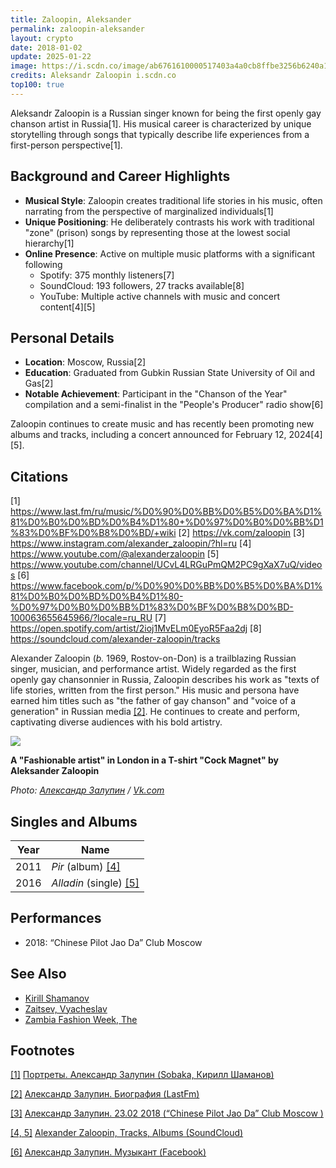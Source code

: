 ```yaml
---
title: Zaloopin, Aleksander
permalink: zaloopin-aleksander
layout: crypto
date: 2018-01-02
update: 2025-01-22
image: https://i.scdn.co/image/ab6761610000517403a4a0cb8ffbe3256b6240a1
credits: Aleksandr Zaloopin i.scdn.co
top100: true
---
```


Aleksandr Zaloopin is a Russian singer known for being the first openly gay chanson artist in Russia[1]. His musical career is characterized by unique storytelling through songs that typically describe life experiences from a first-person perspective[1].

## Background and Career Highlights

- **Musical Style**: Zaloopin creates traditional life stories in his music, often narrating from the perspective of marginalized individuals[1]
- **Unique Positioning**: He deliberately contrasts his work with traditional "zone" (prison) songs by representing those at the lowest social hierarchy[1]
- **Online Presence**: Active on multiple music platforms with a significant following
  - Spotify: 375 monthly listeners[7]
  - SoundCloud: 193 followers, 27 tracks available[8]
  - YouTube: Multiple active channels with music and concert content[4][5]

## Personal Details

- **Location**: Moscow, Russia[2]
- **Education**: Graduated from Gubkin Russian State University of Oil and Gas[2]
- **Notable Achievement**: Participant in the "Chanson of the Year" compilation and a semi-finalist in the "People's Producer" radio show[6]

Zaloopin continues to create music and has recently been promoting new albums and tracks, including a concert announced for February 12, 2024[4][5].

## Citations

[1] https://www.last.fm/ru/music/%D0%90%D0%BB%D0%B5%D0%BA%D1%81%D0%B0%D0%BD%D0%B4%D1%80+%D0%97%D0%B0%D0%BB%D1%83%D0%BF%D0%B8%D0%BD/+wiki
[2] https://vk.com/zaloopin
[3] https://www.instagram.com/alexander_zaloopin/?hl=ru
[4] https://www.youtube.com/@alexanderzaloopin
[5] https://www.youtube.com/channel/UCvL4LRGuPmQM2PC9gXaX7uQ/videos
[6] https://www.facebook.com/p/%D0%90%D0%BB%D0%B5%D0%BA%D1%81%D0%B0%D0%BD%D0%B4%D1%80-%D0%97%D0%B0%D0%BB%D1%83%D0%BF%D0%B8%D0%BD-100063655645966/?locale=ru_RU
[7] https://open.spotify.com/artist/2ioj1MvELm0EyoR5Faa2dj
[8] https://soundcloud.com/alexander-zaloopin/tracks

Alexander Zaloopin (*b.* 1969, Rostov-on-Don) is a trailblazing Russian singer, musician, and performance artist. Widely regarded as the first openly gay chansonnier in Russia, Zaloopin describes his work as "texts of life stories, written from the first person." His music and persona have earned him titles such as "the father of gay chanson" and "voice of a generation" in Russian media <span id="a2">[\[2\]](#f2)</span>. He continues to create and perform, captivating diverse audiences with his bold artistry.

![](https://pp.userapi.com/c845018/v845018416/949af/BXfYUjSOR9w.jpg)

**A "Fashionable artist" in London in a T-shirt "Cock Magnet" by Aleksander Zaloopin**

*Photo: [Александр Залупин](zaloopin-aleksander) / [Vk.com](https://pp.userapi.com/c845018/v845018416/949af/BXfYUjSOR9w.jpg)*

## Singles and Albums

| Year | Name                  |
|------|-----------------------|
| 2011 | *Pir* (album)         <span id="a4">[\[4\]](#f4)</span> |
| 2016 | *Alladin* (single)    <span id="a5">[\[5\]](#f5)</span> |

## Performances

+ 2018: “Chinese Pilot Jao Da” Club Moscow

## See Also

+ [Kirill Shamanov](shamanov-kirill)
+ [Zaitsev, Vyacheslav](zaitsev-vyacheslav)
+ [Zambia Fashion Week, The](zambia-fashion-week-the)

## Footnotes

[[1]](#a1) <span id="f1"></span> [Портреты. Александр Залупин (Sobaka, Кирилл Шаманов)](http://www.sobaka.ru/city/music/10143)

[[2]](#a2) <span id="f2"></span> [Александр Залупин. Биография (LastFm)](http://www.jao-da.ru/afisha/23-02-2018-aleksandr-zalupin)

[[3]](#a3) <span id="f3"></span> [Александр Залупин. 23.02 2018 (“Chinese Pilot Jao Da” Club Moscow )](http://www.jao-da.ru/afisha/23-02-2018-aleksandr-zalupin)

[[4, 5]](#a4) <span id="f4"></span> [Alexander Zaloopin, Tracks, Albums (SoundCloud)](https://soundcloud.com/alexander-zaloopin)

[[6]](#a6) <span id="f6"></span> [Александр Залупин. Музыкант (Facebook)](https://www.facebook.com/Александр-Залупин-514792745368492/)

